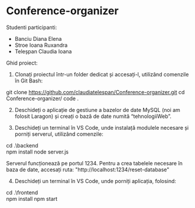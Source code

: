 # Conference-organizer

Studenti participanti:
- Banciu Diana Elena
- Stroe Ioana Ruxandra
- Teleșpan Claudia Ioana

Ghid proiect:

1. Clonați proiectul într-un folder dedicat și accesați-l, utilizând comenzile în Git Bash:

git clone https://github.com/claudiatelespan/Conference-organizer.git
cd Conference-organizer/
code . 

2. Deschideți o aplicație de gestiune a bazelor de date MySQL (noi am folosit Laragon) și creați o bază de date numită “tehnologiiWeb”.

3. Deschideți un terminal în VS Code, unde instalață modulele necesare și porniți serverul, utilizând comenzile:

cd .\backend\
npm install
node server.js

Serverul funcționează pe portul 1234.
Pentru a crea tabelele necesare în baza de date, accesați ruta: "http://localhost:1234/reset-database"


4. Deschideți un terminal în VS Code, unde porniți aplicația, folosind:

cd .\frontend\
npm install
npm start

